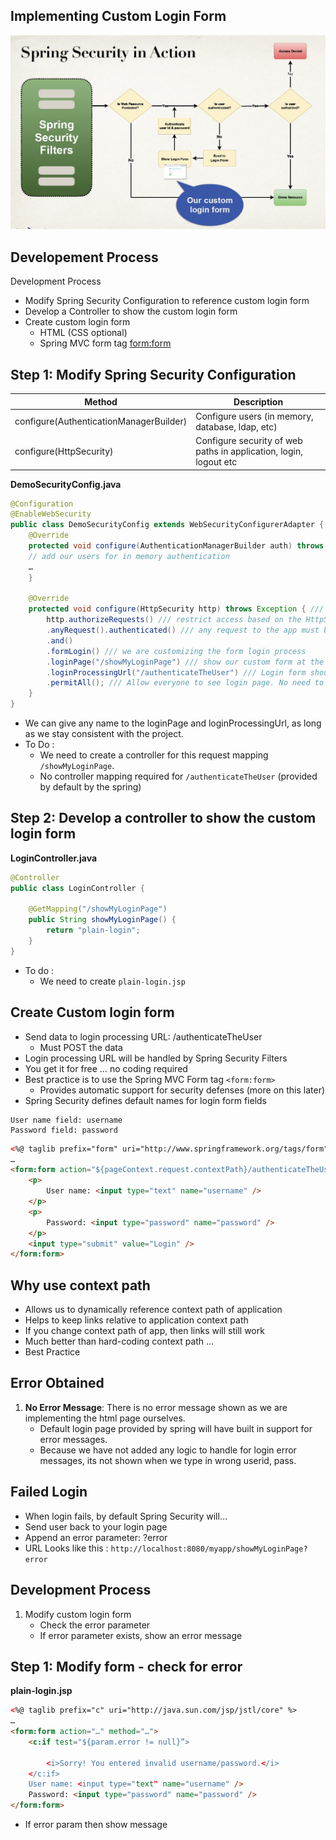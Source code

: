 ## Implementing Custom Login Form
![](./images/custom_login_form.jpg)

## Developement Process
Development Process
- Modify Spring Security Configuration to reference custom login form
- Develop a Controller to show the custom login form
- Create custom login form
    - HTML (CSS optional)
    - Spring MVC form tag <form:form>

## Step 1: Modify Spring Security Configuration

|Method|Description|
|------|-----------|
|configure(AuthenticationManagerBuilder)|Configure users (in memory, database, ldap, etc)|
|configure(HttpSecurity)|Configure security of web paths in application, login, logout etc|

**DemoSecurityConfig.java**
```Java
@Configuration
@EnableWebSecurity
public class DemoSecurityConfig extends WebSecurityConfigurerAdapter {
    @Override
    protected void configure(AuthenticationManagerBuilder auth) throws Exception {
    // add our users for in memory authentication
    …
    }

    @Override
    protected void configure(HttpSecurity http) throws Exception { /// configure security of web paths in applications, login , logout etc. 
        http.authorizeRequests() /// restrict access based on the HttpServletRequest
        .anyRequest().authenticated() /// any request to the app must be authenticated(i.e logged in)
        .and()
        .formLogin() /// we are customizing the form login process 
        .loginPage("/showMyLoginPage") /// show our custom form at the request mapping "/showMyLoginPage"
        .loginProcessingUrl("/authenticateTheUser") /// Login form should POST data to this URL for processing (check user id and password)
        .permitAll(); /// Allow everyone to see login page. No need to logged in . 
    }
}
```
- We can give any name to the loginPage and loginProcessingUrl, as long as we stay consistent with the project. 
- To Do : 
    - We need to create a controller for this request mapping `/showMyLoginPage`.
    - No controller mapping required for `/authenticateTheUser` (provided by default by the spring)
     

## Step 2: Develop a controller to show the custom login form
**LoginController.java**
```Java
@Controller
public class LoginController {

    @GetMapping("/showMyLoginPage")
    public String showMyLoginPage() {
        return "plain-login";
    }
}
```
- To do : 
    - We need to create `plain-login.jsp`

## Create Custom login form
- Send data to login processing URL: /authenticateTheUser
    - Must POST the data
- Login processing URL will be handled by Spring Security Filters
- You get it for free … no coding required
- Best practice is to use the Spring MVC Form tag `<form:form>`
    - Provides automatic support for security defenses (more on this later)
- Spring Security defines default names for login form fields
```
User name field: username
Password field: password
```
```html
<%@ taglib prefix="form" uri="http://www.springframework.org/tags/form" %>
…
<form:form action="${pageContext.request.contextPath}/authenticateTheUser" method="POST">
    <p>
        User name: <input type="text" name="username" />
    </p>
    <p>
        Password: <input type="password" name="password" />
    </p>
    <input type="submit" value="Login" />
</form:form>
```
## Why use context path
- Allows us to dynamically reference context path of application
- Helps to keep links relative to application context path
- If you change context path of app, then links will still work
- Much better than hard-coding context path …
- Best Practice

## Error Obtained 
1. **No Error Message**: There is no error message shown as we are implementing the html page ourselves. 
    - Default login page provided by spring will have built in support for error messages. 
    - Because we have not added any logic to handle for login error messages, its not shown when we type in wrong userid, pass. 


## Failed Login
- When login fails, by default Spring Security will…
- Send user back to your login page
- Append an error parameter: ?error
- URL Looks like this : 
`http://localhost:8080/myapp/showMyLoginPage?error`

## Development Process
1. Modify custom login form
    - Check the error parameter
    - If error parameter exists, show an error message

## Step 1: Modify form - check for error
**plain-login.jsp**
```html
<%@ taglib prefix="c" uri="http://java.sun.com/jsp/jstl/core" %>
…
<form:form action="…" method="…">
    <c:if test="${param.error != null}”>
        
        <i>Sorry! You entered invalid username/password.</i>
    </c:if>
    User name: <input type="text" name="username" />
    Password: <input type="password" name="password" />
</form:form>
```
- If error param then show message